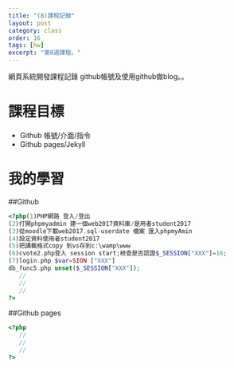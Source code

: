 ```yaml
---
title: "(8)課程記錄"
layout: post
category: class
order: 16
tags: [hw]
excerpt: "第8週課程。"
---
```

網頁系統開發課程記錄
github帳號及使用github做blog。。

# 課程目標
- Github 帳號/介面/指令
- Github pages/Jekyll

# 我的學習

##Github



```php
<?php(1)PHP網路 登入/登出
(2)打開phpmyadmin 建一個web2017資料庫/是用者student2017
(3)從moodle下載web2017.sql-userdate 檔案 匯入phpmyAmin
(4)設定資料使用者student2017
(5)把講義格式copy 到vs存到c:\wamp\www
(6)cvote2.php登入 session start;檢查是否認證$_SESSION["XXX"]=16;
(7)login.php $var=SION ["XXX"]
db_func5.php unset($_SESSION["XXX"]);
   //
   //
   //
?>
```
##Github pages

```php
<?php
   //
   //
   //
?>
```


[1]: https://github.com/        "GitHub"
[2]: https://pages.github.com/  "GitHub Pages"
[3]: https://jekyllrb.com/      "Jekyll"
[4]: http://markdown.tw         "Markdown文件"
[5]: http://dillinger.io/       "Dillinger"








